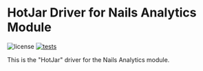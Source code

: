# HotJar Driver for Nails Analytics Module

![license](https://img.shields.io/badge/license-MIT-green.svg)
[![tests](https://github.com/nails/driver-analytics-hotjar/actions/workflows/build_and_test.yml/badge.svg)](https://github.com/nails/driver-analytics-hotjar/actions)

This is the "HotJar" driver for the Nails Analytics module.
